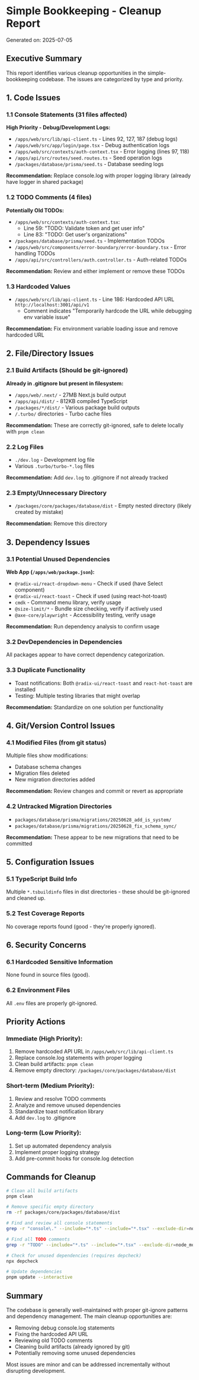 # Simple Bookkeeping - Cleanup Report

Generated on: 2025-07-05

## Executive Summary

This report identifies various cleanup opportunities in the simple-bookkeeping codebase. The issues are categorized by type and priority.

## 1. Code Issues

### 1.1 Console Statements (31 files affected)

**High Priority - Debug/Development Logs:**

- `/apps/web/src/lib/api-client.ts` - Lines 92, 127, 187 (debug logs)
- `/apps/web/src/app/login/page.tsx` - Debug authentication logs
- `/apps/web/src/contexts/auth-context.tsx` - Error logging (lines 97, 118)
- `/apps/api/src/routes/seed.routes.ts` - Seed operation logs
- `/packages/database/prisma/seed.ts` - Database seeding logs

**Recommendation:** Replace console.log with proper logging library (already have logger in shared package)

### 1.2 TODO Comments (4 files)

**Potentially Old TODOs:**

- `/apps/web/src/contexts/auth-context.tsx`:
  - Line 59: "TODO: Validate token and get user info"
  - Line 83: "TODO: Get user's organizations"
- `/packages/database/prisma/seed.ts` - Implementation TODOs
- `/apps/web/src/components/error-boundary/error-boundary.tsx` - Error handling TODOs
- `/apps/api/src/controllers/auth.controller.ts` - Auth-related TODOs

**Recommendation:** Review and either implement or remove these TODOs

### 1.3 Hardcoded Values

- `/apps/web/src/lib/api-client.ts` - Line 186: Hardcoded API URL `http://localhost:3001/api/v1`
  - Comment indicates "Temporarily hardcode the URL while debugging env variable issue"

**Recommendation:** Fix environment variable loading issue and remove hardcoded URL

## 2. File/Directory Issues

### 2.1 Build Artifacts (Should be git-ignored)

**Already in .gitignore but present in filesystem:**

- `/apps/web/.next/` - 27MB Next.js build output
- `/apps/api/dist/` - 812KB compiled TypeScript
- `/packages/*/dist/` - Various package build outputs
- `/.turbo/` directories - Turbo cache files

**Recommendation:** These are correctly git-ignored, safe to delete locally with `pnpm clean`

### 2.2 Log Files

- `./dev.log` - Development log file
- Various `.turbo/turbo-*.log` files

**Recommendation:** Add `dev.log` to .gitignore if not already tracked

### 2.3 Empty/Unnecessary Directory

- `/packages/core/packages/database/dist` - Empty nested directory (likely created by mistake)

**Recommendation:** Remove this directory

## 3. Dependency Issues

### 3.1 Potential Unused Dependencies

**Web App (`/apps/web/package.json`):**

- `@radix-ui/react-dropdown-menu` - Check if used (have Select component)
- `@radix-ui/react-toast` - Check if used (using react-hot-toast)
- `cmdk` - Command menu library, verify usage
- `@size-limit/*` - Bundle size checking, verify if actively used
- `@axe-core/playwright` - Accessibility testing, verify usage

**Recommendation:** Run dependency analysis to confirm usage

### 3.2 DevDependencies in Dependencies

All packages appear to have correct dependency categorization.

### 3.3 Duplicate Functionality

- Toast notifications: Both `@radix-ui/react-toast` and `react-hot-toast` are installed
- Testing: Multiple testing libraries that might overlap

**Recommendation:** Standardize on one solution per functionality

## 4. Git/Version Control Issues

### 4.1 Modified Files (from git status)

Multiple files show modifications:

- Database schema changes
- Migration files deleted
- New migration directories added

**Recommendation:** Review changes and commit or revert as appropriate

### 4.2 Untracked Migration Directories

- `packages/database/prisma/migrations/20250628_add_is_system/`
- `packages/database/prisma/migrations/20250628_fix_schema_sync/`

**Recommendation:** These appear to be new migrations that need to be committed

## 5. Configuration Issues

### 5.1 TypeScript Build Info

Multiple `*.tsbuildinfo` files in dist directories - these should be git-ignored and cleaned up.

### 5.2 Test Coverage Reports

No coverage reports found (good - they're properly ignored).

## 6. Security Concerns

### 6.1 Hardcoded Sensitive Information

None found in source files (good).

### 6.2 Environment Files

All `.env` files are properly git-ignored.

## Priority Actions

### Immediate (High Priority):

1. Remove hardcoded API URL in `/apps/web/src/lib/api-client.ts`
2. Replace console.log statements with proper logging
3. Clean build artifacts: `pnpm clean`
4. Remove empty directory: `/packages/core/packages/database/dist`

### Short-term (Medium Priority):

1. Review and resolve TODO comments
2. Analyze and remove unused dependencies
3. Standardize toast notification library
4. Add `dev.log` to .gitignore

### Long-term (Low Priority):

1. Set up automated dependency analysis
2. Implement proper logging strategy
3. Add pre-commit hooks for console.log detection

## Commands for Cleanup

```bash
# Clean all build artifacts
pnpm clean

# Remove specific empty directory
rm -rf packages/core/packages/database/dist

# Find and review all console statements
grep -r "console\." --include="*.ts" --include="*.tsx" --exclude-dir=node_modules --exclude-dir=dist --exclude-dir=.next

# Find all TODO comments
grep -r "TODO" --include="*.ts" --include="*.tsx" --exclude-dir=node_modules --exclude-dir=dist --exclude-dir=.next

# Check for unused dependencies (requires depcheck)
npx depcheck

# Update dependencies
pnpm update --interactive
```

## Summary

The codebase is generally well-maintained with proper git-ignore patterns and dependency management. The main cleanup opportunities are:

- Removing debug console.log statements
- Fixing the hardcoded API URL
- Reviewing old TODO comments
- Cleaning build artifacts (already ignored by git)
- Potentially removing some unused dependencies

Most issues are minor and can be addressed incrementally without disrupting development.
